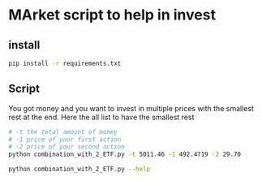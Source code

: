 # MArket script to help in invest

## install

```bash 
pip install -r requirements.txt
```

## Script

You got money and you want to invest in multiple prices with the smallest rest at the end. Here the all list to have the smallest rest
```bash
# -t the total amount of money
# -1 price of your first action
# -2 price of your second action
python combination_with_2_ETF.py -t 5011.46 -1 492.4719 -2 29.70

python combination_with_2_ETF.py --help
```